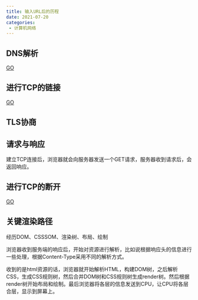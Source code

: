 ```yaml
---
title: 输入URL后的历程
date: 2021-07-20
categories: 
 - 计算机网络
---
```


## DNS解析
[GO](./DNS查询过程.md)

## 进行TCP的链接
[GO](./三握四挥.md)

## TLS协商

## 请求与响应
建立TCP连接后，浏览器就会向服务器发送一个GET请求，服务器收到请求后，会返回响应。

## 进行TCP的断开
[GO](./三握四挥.md)

## 关键渲染路径

经历DOM、CSSSOM、渲染树、布局、绘制

浏览器收到服务端的响应后，开始对资源进行解析，比如说根据响应头的信息进行一些处理，根据Content-Type采用不同的解析方式。

收到的是html资源的话，浏览器就开始解析HTML，构建DOM树，之后解析CSS，生成CSS规则树，然后合并DOM树和CSS规则树生成render树。然后根据render树开始布局和绘制。最后浏览器将各层的信息发送到CPU，让CPU将各层合层，显示到屏幕上。